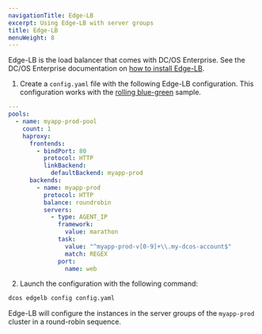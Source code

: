 ```yaml
---
navigationTitle: Edge-LB
excerpt: Using Edge-LB with server groups
title: Edge-LB
menuWeight: 8
---
```


Edge-LB is the load balancer that comes with DC/OS Enterprise. See the DC/OS Enterprise documentation on [how to install Edge-LB](/mesosphere/dcos/services/edge-lb/1.3/installing/).

1. Create a `config.yaml` file with the following Edge-LB configuration. This configuration works with the [rolling blue-green](../pipelines/#creating-a-rolling-blue-green-pipeline) sample.

```yaml
---
pools:
  - name: myapp-prod-pool
    count: 1
    haproxy:
      frontends:
        - bindPort: 80
          protocol: HTTP
          linkBackend:
            defaultBackend: myapp-prod
      backends:
        - name: myapp-prod
          protocol: HTTP
          balance: roundrobin
          servers:
            - type: AGENT_IP
              framework:
                value: marathon
              task:
                value: "^myapp-prod-v[0-9]+\\.my-dcos-account$"
                match: REGEX
              port:
                name: web
```
2. Launch the configuration with the following command:

```bash
dcos edgelb config config.yaml
```

Edge-LB will configure the instances in the server groups of the `myapp-prod` cluster in a round-robin sequence.
